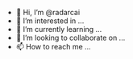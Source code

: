 - 👋 Hi, I’m @radarcai
- 👀 I’m interested in ...
- 🌱 I’m currently learning ...
- 💞️ I’m looking to collaborate on ...
- 📫 How to reach me ...

<!---
radarcai/radarcai is a ✨ special ✨ repository because its `README.md` (this file) appears on your GitHub profile.
You can click the Preview link to take a look at your changes.
--->
